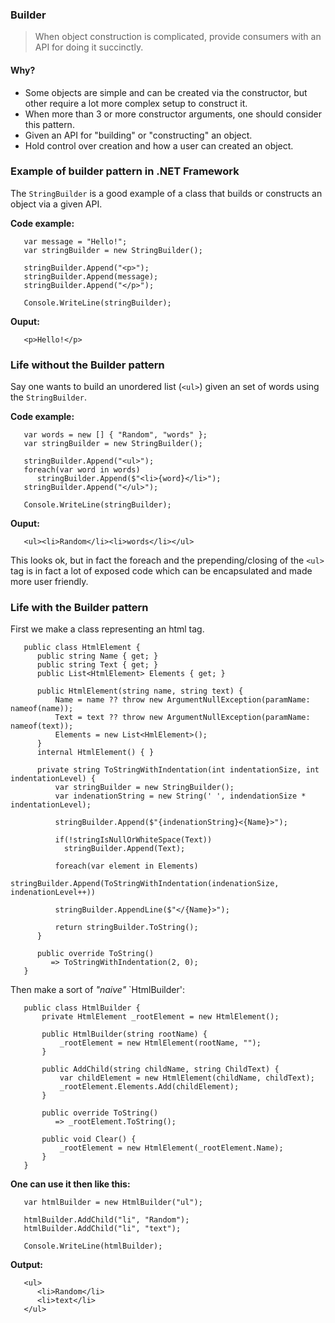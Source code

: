 ### Builder
> When object construction is complicated, provide consumers with an API for doing it succinctly.
#### Why?
- Some objects are simple and can be created via the constructor, but other require a lot more complex setup to construct it.
- When more than 3 or more constructor arguments, one should consider this pattern.
- Given an API for "building" or "constructing" an object.
- Hold control over creation and how a user can created an object.

### Example of builder pattern in .NET Framework
The `StringBuilder` is a good example of a class that builds or constructs an object via a given API.

**Code example:**
```
   var message = "Hello!";
   var stringBuilder = new StringBuilder();

   stringBuilder.Append("<p>");
   stringBuilder.Append(message);
   stringBuilder.Append("</p>");

   Console.WriteLine(stringBuilder);
```
**Ouput:**
```   
   <p>Hello!</p>
```

### Life without the Builder pattern
Say one wants to build an unordered list (`<ul>`) given an set of words using the `StringBuilder`.

**Code example:**
```
   var words = new [] { "Random", "words" };
   var stringBuilder = new StringBuilder();

   stringBuilder.Append("<ul>");
   foreach(var word in words)
      stringBuilder.Append($"<li>{word}</li>");
   stringBuilder.Append("</ul>");

   Console.WriteLine(stringBuilder);
```

**Ouput:**
```   
   <ul><li>Random</li><li>words</li></ul>
```

This looks ok, but in fact the foreach and the prepending/closing of the `<ul>` tag is in fact a lot of exposed code which can be encapsulated and made more user friendly.

### Life with the Builder pattern
First we make a class representing an html tag.
```
   public class HtmlElement {
      public string Name { get; }
	  public string Text { get; }
	  public List<HtmlElement> Elements { get; }

	  public HtmlElement(string name, string text) {
          Name = name ?? throw new ArgumentNullException(paramName: nameof(name));
		  Text = text ?? throw new ArgumentNullException(paramName: nameof(text));
	  	  Elements = new List<HmlElement>();
	  }
	  internal HtmlElement() { }

	  private string ToStringWithIndentation(int indentationSize, int indentationLevel) {
	      var stringBuilder = new StringBuilder();
		  var indenationString = new String(' ', indendationSize * indentationLevel);

		  stringBuilder.Append($"{indenationString}<{Name}>");

		  if(!stringIsNullOrWhiteSpace(Text))
			stringBuilder.Append(Text);

		  foreach(var element in Elements)
		    stringBuilder.Append(ToStringWithIndentation(indenationSize, indenationLevel++))

          stringBuilder.AppendLine($"</{Name}>");

		  return stringBuilder.ToString();
	  }

	  public override ToString()
         => ToStringWithIndentation(2, 0);
   }
```

Then make a sort of _"naive"_ `HtmlBuilder':
```
   public class HtmlBuilder {
   	   private HtmlElement _rootElement = new HtmlElement();

	   public HtmlBuilder(string rootName) {
	   	   _rootElement = new HtmlElement(rootName, "");
	   }

	   public AddChild(string childName, string ChildText) {
	   	   var childElement = new HtmlElement(childName, childText);
		   _rootElement.Elements.Add(childElement);
	   }

	   public override ToString()
	      => _rootElement.ToString();

	   public void Clear() {
	   	   _rootElement = new HtmlElement(_rootElement.Name);
	   }
   }
```

**One can use it then like this:**
```
   var htmlBuilder = new HtmlBuilder("ul");

   htmlBuilder.AddChild("li", "Random");
   htmlBuilder.AddChild("li", "text");

   Console.WriteLine(htmlBuilder);
```

**Output:**
```
   <ul>
      <li>Random</li>
	  <li>text</li>
   </ul>
```